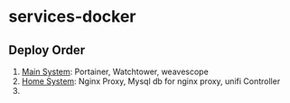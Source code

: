 # services-docker


## Deploy Order

1. [Main System](docker-compose.yml): Portainer, Watchtower, weavescope
2. [Home System](docker-compose.home.yml): Nginx Proxy, Mysql db for nginx proxy, unifi Controller
3. 
